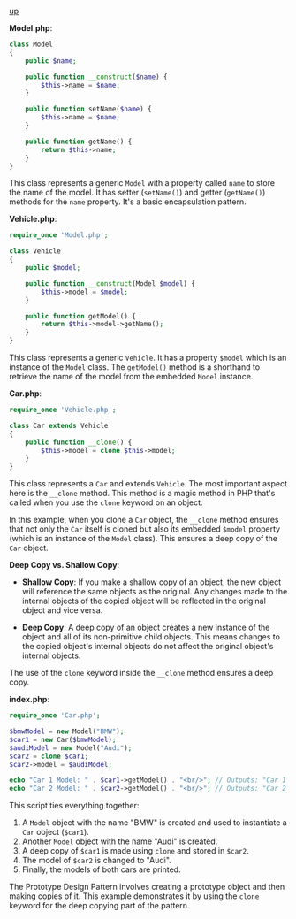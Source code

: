 [up](../README.md)

**Model.php**:
```php
class Model
{
    public $name;

    public function __construct($name) {
        $this->name = $name;
    }

    public function setName($name) {
        $this->name = $name;
    }

    public function getName() {
        return $this->name;
    }
}
```

This class represents a generic `Model` with a property called `name` to store the name of the model. It has setter (`setName()`) and getter (`getName()`) methods for the `name` property. It's a basic encapsulation pattern.


**Vehicle.php**:
```php
require_once 'Model.php';

class Vehicle
{
    public $model;

    public function __construct(Model $model) {
        $this->model = $model;
    }

    public function getModel() {
        return $this->model->getName();
    }
}
```

This class represents a generic `Vehicle`. It has a property `$model` which is an instance of the `Model` class. The `getModel()` method is a shorthand to retrieve the name of the model from the embedded `Model` instance.

**Car.php**:
```php
require_once 'Vehicle.php';

class Car extends Vehicle
{
    public function __clone() {
        $this->model = clone $this->model;
    }
}
```

This class represents a `Car` and extends `Vehicle`. The most important aspect here is the `__clone` method. This method is a magic method in PHP that's called when you use the `clone` keyword on an object.

In this example, when you clone a `Car` object, the `__clone` method ensures that not only the `Car` itself is cloned but also its embedded `$model` property (which is an instance of the `Model` class). This ensures a deep copy of the `Car` object.

**Deep Copy vs. Shallow Copy**:

- **Shallow Copy**: If you make a shallow copy of an object, the new object will reference the same objects as the original. Any changes made to the internal objects of the copied object will be reflected in the original object and vice versa.
  
- **Deep Copy**: A deep copy of an object creates a new instance of the object and all of its non-primitive child objects. This means changes to the copied object's internal objects do not affect the original object's internal objects.

The use of the `clone` keyword inside the `__clone` method ensures a deep copy.

**index.php**:
```php
require_once 'Car.php';

$bmwModel = new Model("BMW");
$car1 = new Car($bmwModel);
$audiModel = new Model("Audi");
$car2 = clone $car1;
$car2->model = $audiModel;

echo "Car 1 Model: " . $car1->getModel() . "<br/>"; // Outputs: "Car 1 Model: BMW"
echo "Car 2 Model: " . $car2->getModel() . "<br/>"; // Outputs: "Car 2 Model: Audi"
```

This script ties everything together:

1. A `Model` object with the name "BMW" is created and used to instantiate a `Car` object (`$car1`).
2. Another `Model` object with the name "Audi" is created.
3. A deep copy of `$car1` is made using `clone` and stored in `$car2`.
4. The model of `$car2` is changed to "Audi".
5. Finally, the models of both cars are printed.

The Prototype Design Pattern involves creating a prototype object and then making copies of it. This example demonstrates it by using the `clone` keyword for the deep copying part of the pattern.


